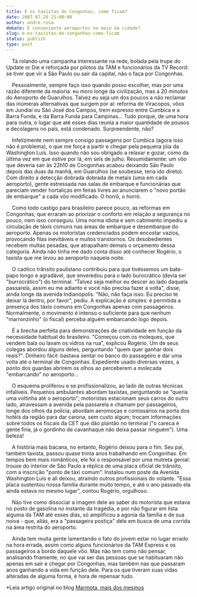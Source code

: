 ```yaml
---
title: E os taxistas de Congonhas, como ficam?
date: 2007-07-29 21:00:00
author: andre.rosa
debate: É conveniente aeroportos no meio da cidade?
slug: e-os-taxistas-de-congonhas-como-ficam
status: publish 
type: post
---
```


    Tá rolando uma campanha interessante na rede, bolada pela trupe do Update or Die e reforçada por pilotos da TAM e funcionários da TV Record: se tiver que vir a São Paulo ou sair da capital, não o faça por Congonhas.  
  
    Pessoalmente, sempre faço isso quando posso escolher, mas por uma razão diferente da maioria: eu moro longe da civilização, mas a 20 minutos do Aeroporto de Guarulhos. Talvez eu seja um dos poucos a não reclamar das inúmeras alternativas que surgem por aí: reforma de Viracopos, vôos em Jundiaí ou São José dos Campos, trem expresso entre Cumbica e a Barra Funda, e da Barra Funda para Campinas... Tudo porque, de uma hora para outra, o lugar que até esses dias reunia a maior quantidade de pousos e decolagens no país, está condenado. Surpreendente, não?  
  
    Infelizmente nem sempre consigo passagens por Cumbica (agora isso não é problema), o que me força a partir e chegar pela pequena jóia da Washington Luís. Isso quando não sou obrigado a relaxar e gozar, como da última vez em que estive por lá, em seis de julho. Resumidamente: um vôo que deveria sair às 22h10 de Congonhas acabou deixando São Paulo depois das duas da manhã, em Guarulhos (se soubesse, teria ido direto). Com direito a detecção dobrada dobrada de metais (uma em cada aeroporto), gente estressada nas salas de embarque e funcionárias que pareciam vender hortaliças em feiras livres ao anunciarem o "novo portão de embarque" a cada vôo modificado. O horrô, o horrô.  
  
    Como todo castigo para brasileiro parece pouco, as reformas em Congonhas, que erraram ao priorizar o conforto em relação a segurança no pouco, nem isso conseguiu. Uma norma idiota e sem cabimento impediu a circulação de táxis comuns nas áreas de embarque e desembarque do aeroporto. Apenas os motoristas credenciados podem encostar vazios, provocando filas inevitáveis e muitos transtornos. Os desobedientes recebem multas pesadas, que atrapalham demais o orçamento dessa categoria. Ainda não tinha me dado conta disso até conhecer Rogério, o taxista que me levou ao aeroporto naquela noite.  
  
    O caótico trânsito paulistano contribuiu para que tivéssemos um bate-papo longo e agradável, que enveredou para o lado burocrático (devia ser "burrocrático") do terminal. "Talvez seja melhor eu descer ao lado daquela passarela, assim eu me adianto e você não precisa fazer a volta", disse, ainda longe da avenida Indianópolis. "Não, não faça isso. Eu preciso te deixar lá dentro, por favor", pediu. A explicação é simples: é permitida a presença dos táxis comuns em Congonhas apenas com passageiros. Normalmente, o movimento é intenso o suficiente para que nenhum "marronzinho" (o fiscal) perceba alguém embarcando logo depois.  
  
    É a brecha perfeita para demonstrações de criatividade em função da necessidade habitual do brasileiro. "Começou com os moleques, que vendem bala ou lavam os vidros na rua", explicou Rogério. Um de seus colegas abordou alguns deles, perguntando "quem quer ganhar dois reais?". Dinheiro fácil: bastava sentar no banco do passageiro e dar uma volta até o terminal de Congonhas. Expediente usado diversas vezes, a ponto dos guardas abrirem os olhos ao perceberem a molecada "embarcando" no aeroporto...  
  
    O esquema proliferou e se profissionalizou, ao lado de outras técnicas infalíveis. Pequenos ambulantes abordam taxistas, perguntando se "queria uma voltinha até o aeroporto"; motoristas estacionam seus carros do outro lado, atravessam a avenida pela passarela e chamam por passageiros, longe dos olhos da polícia; abordam aeromoças e comissários na porta dos hotéis da região para dar carona, sem custo algum; trocam informações sobre todos os fiscais da CET que dão plantão no terminal ("o careca é gente fina, já o gordinho de cavanhaque não deixa passar ninguém"). Uma beleza!  
  
    A história mais bacana, no entanto, Rogério deixou para o fim. Seu pai, também taxista, passou quase trinta anos trabalhando em Congonhas. Em tempos bem mais românticos, ele foi o responsável por uma mutreta genial: trouxe do interior de São Paulo a réplica de uma placa oficial de trânsito, com a inscrição "ponto de táxi comum". Instalou num poste da Avenida Washington Luís e ali deixou, atraindo outros profissionais do volante. "Essa placa sustentou nossa família durante muito tempo, e até o ano passado ela ainda estava no mesmo lugar", contou Rogério, orgulhoso.  
  
    Não tive como dissociar a imagem dele ao saber do motorista que estava no posto de gasolina no instante da tragédia, e por não figurar em lista alguma da TAM até esses dias, só amplificou a agonia da família e de sua noiva - que, aliás, era a "passageira postiça" dele em busca de uma corrida na área restrita do aeroporto.  
  
    Ainda tem muita gente lamentando o fato do jovem estar no lugar errado na hora errada, assim como alguns funcionários da TAM Express e os passageiros a bordo daquele vôo. Mas não tem como não pensar, analisando friamente, no que vai ser das pessoas que se habituaram não apenas em sair e chegar por Congonhas, mas também nas que passaram anos ganhando a vida em função dele. Para os que tiveram suas vidas alteradas de alguma forma, é hora de repensar tudo.  
  
\*Leia artigo original no blog [Marmota, mais dos mesmos](http://www.interney.net/blogs/marmota/2007/07/26/e_os_taxistas_de_congonhas_como_ficam/)  
  

